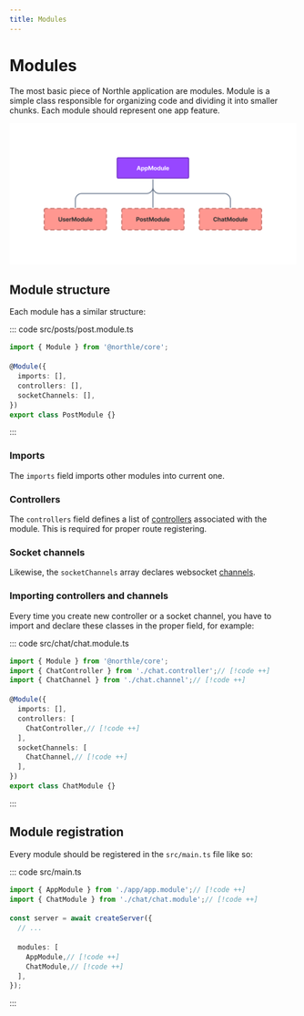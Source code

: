```yaml
---
title: Modules
---
```


# Modules

The most basic piece of Northle application are modules. Module is a simple class responsible for organizing code and dividing it into smaller chunks. Each module should represent one app feature.

![Modules Scheme](./assets/modules.png)

## Module structure

Each module has a similar structure:

::: code src/posts/post.module.ts
```ts
import { Module } from '@northle/core';

@Module({
  imports: [],
  controllers: [],
  socketChannels: [],
})
export class PostModule {}
```
:::

### Imports

The `imports` field imports other modules into current one.

### Controllers

The `controllers` field defines a list of [controllers](/docs/basics/controllers-and-routes) associated with the module. This is required for proper route registering.

### Socket channels

Likewise, the `socketChannels` array declares websocket [channels](/docs/advanced/websockets).

### Importing controllers and channels

Every time you create new controller or a socket channel, you have to import and declare these classes in the proper field, for example:

::: code src/chat/chat.module.ts
```ts
import { Module } from '@northle/core';
import { ChatController } from './chat.controller';// [!code ++]
import { ChatChannel } from './chat.channel';// [!code ++]

@Module({
  imports: [],
  controllers: [
    ChatController,// [!code ++]
  ],
  socketChannels: [
    ChatChannel,// [!code ++]
  ],
})
export class ChatModule {}
```
:::


## Module registration

Every module should be registered in the `src/main.ts` file like so:

::: code src/main.ts
```ts
import { AppModule } from './app/app.module';// [!code ++]
import { ChatModule } from './chat/chat.module';// [!code ++]

const server = await createServer({
  // ...

  modules: [
    AppModule,// [!code ++]
    ChatModule,// [!code ++]
  ],
});
```
:::

